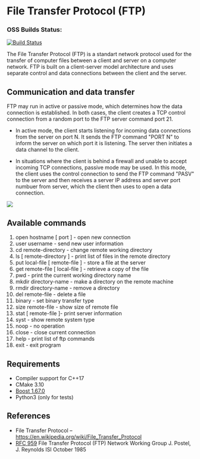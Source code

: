 # File Transfer Protocol (FTP)

<h3> OSS Builds Status: </h3>

[![Build Status](https://travis-ci.org/deniskovalchuk/ftp-client.svg?branch=master)](https://travis-ci.org/deniskovalchuk/ftp-client)

The File Transfer Protocol (FTP) is a standart network protocol used for the transfer of computer files between a client and server on a computer network.
FTP is built on a client-server model architecture and uses separate control and data connections between the client and the server. 

<h2>Communication and data transfer</h2>

FTP may run in active or passive mode, which determines how the data connection is established. In both cases, the client creates a TCP control connection from a random port to the FTP server command port 21.

* In active mode, the client starts listening for incoming data connections from the server on port N. It sends the FTP command "PORT N" to inform the server on which port it is listening. The server then initiates a data channel to the client.

* In situations where the client is behind a firewall and unable to accept incoming TCP connections, passive mode may be used. In this mode, the client uses the control connection to send the FTP command "PASV" to the server and then receives a server IP address and server port numbuer from server, which the client then uses to open a data connection.

<img src="https://gist.githubusercontent.com/deniskovalchuk/189715f827a8a6a310fdd06755b11175/raw/aa40d30ab9ae2b148e996090649402f3a91a418f/ftp_modes.png">

<h2>Available commands</h2>
<ol>
  <li>open hostname [ port ] - open new connection</li>
  <li>user username - send new user information</li>
  <li>cd remote-directory - change remote working directory</li>
  <li>ls [ remote-directory ] - print list of files in the remote directory</li>
  <li>put local-file [ remote-file ] - store a file at the server</li>
  <li>get remote-file [ local-file ] - retrieve a copy of the file</li>
  <li>pwd - print the current working directory name</li>
  <li>mkdir directory-name - make a directory on the remote machine</li>
  <li>rmdir directory-name - remove a directory</li>
  <li>del remote-file - delete a file</li>
  <li>binary - set binary transfer type</li>
  <li>size remote-file - show size of remote file</li>
  <li>stat [ remote-file ]- print server information</li>
  <li>syst - show remote system type</li>
  <li>noop - no operation</li>
  <li>close - close current connection</li>
  <li>help - print list of ftp commands</li>
  <li>exit - exit program</li>
</ol>

<h2>Requirements</h2>

* Compiler support for C++17
* CMake 3.10
* <a href="https://www.boost.org/users/history/version_1_67_0.html" target="_blank">Boost 1.67.0</a>
* Python3 (only for tests)

<h2>References</h2>

* File Transfer Protocol – https://en.wikipedia.org/wiki/File_Transfer_Protocol
* <a href="https://github.com/deniskovalchuk/file-transfer-protocol/blob/master/RFC959.txt">RFC 959</a> File Transfer Protocol (FTP) Network Working Group J. Postel, J. Reynolds ISI October 1985
